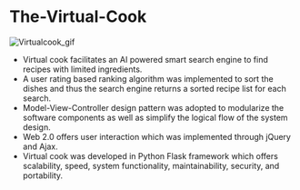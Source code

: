 # The-Virtual-Cook

![Virtualcook_gif](https://user-images.githubusercontent.com/63525918/211660918-b8a21566-54f5-4b04-aa13-cc44a6fd35f0.gif)

* Virtual cook facilitates an AI powered smart search engine to find recipes with limited ingredients.
* A user rating based ranking algorithm was implemented to sort the dishes and thus the search  engine returns a sorted recipe list for each search.
* Model-View-Controller  design pattern was adopted to modularize the software components as well as simplify the logical flow of the system design.
* Web 2.0 offers user interaction which was implemented through jQuery and Ajax.
* Virtual cook was developed in Python Flask framework which offers scalability, speed, system functionality, maintainability, security, and portability.
